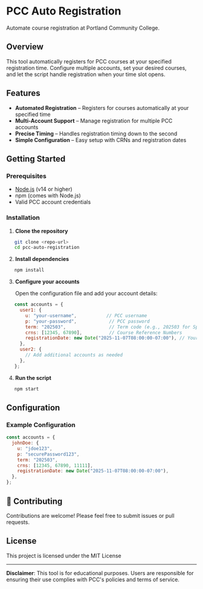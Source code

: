 # PCC Auto Registration

Automate course registration at Portland Community College.

## Overview

This tool automatically registers for PCC courses at your specified registration time. Configure multiple accounts, set your desired courses, and let the script handle registration when your time slot opens.

## Features

- **Automated Registration** – Registers for courses automatically at your specified time
- **Multi-Account Support** – Manage registration for multiple PCC accounts
- **Precise Timing** – Handles registration timing down to the second
- **Simple Configuration** – Easy setup with CRNs and registration dates

## Getting Started

### Prerequisites

- [Node.js](https://nodejs.org/) (v14 or higher)
- npm (comes with Node.js)
- Valid PCC account credentials

### Installation

1. **Clone the repository**
```bash
   git clone <repo-url>
   cd pcc-auto-registration
```

2. **Install dependencies**
```bash
   npm install
```

3. **Configure your accounts**
   
   Open the configuration file and add your account details:
```javascript
   const accounts = {
     user1: {
       u: "your-username",           // PCC username
       p: "your-password",            // PCC password
       term: "202503",                // Term code (e.g., 202503 for Spring 2025)
       crns: [12345, 67890],          // Course Reference Numbers
       registrationDate: new Date("2025-11-07T08:00:00-07:00"), // Your registration time
     },
     user2: {
       // Add additional accounts as needed
     },
   };
```

4. **Run the script**
```bash
   npm start
```

## Configuration

### Example Configuration
```javascript
const accounts = {
  johnDoe: {
    u: "jdoe123",
    p: "securePassword123",
    term: "202503",
    crns: [12345, 67890, 11111],
    registrationDate: new Date("2025-11-07T08:00:00-07:00"),
  },
};
```

## 🤝 Contributing

Contributions are welcome! Please feel free to submit issues or pull requests.

## License

This project is licensed under the MIT License

---

**Disclaimer**: This tool is for educational purposes. Users are responsible for ensuring their use complies with PCC's policies and terms of service.